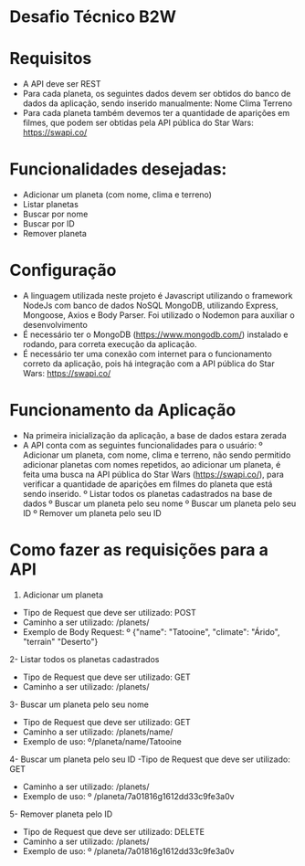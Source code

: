 # Desafio Técnico B2W

# Requisitos
- A API deve ser REST
- Para cada planeta, os seguintes dados devem ser obtidos do banco de dados da aplicação, sendo inserido manualmente:
Nome
Clima
Terreno
- Para cada planeta também devemos ter a quantidade de aparições em filmes, que podem ser obtidas pela API pública do Star Wars:  https://swapi.co/

# Funcionalidades desejadas: 

- Adicionar um planeta (com nome, clima e terreno)
- Listar planetas
- Buscar por nome
- Buscar por ID
- Remover planeta
 
# Configuração
- A linguagem utilizada neste projeto é Javascript utilizando o framework NodeJs com banco de dados NoSQL MongoDB, utilizando Express, Mongoose, Axios e Body Parser. Foi utilizado o Nodemon para auxiliar o desenvolvimento
- É necessário ter o MongoDB (https://www.mongodb.com/) instalado e rodando, para correta execução da aplicação.
- É necessário ter uma conexão com internet para o funcionamento correto da aplicação, pois há integração com a API pública do Star Wars: https://swapi.co/
 
# Funcionamento da Aplicação

- Na primeira inicialização da aplicação,  a base de dados estara zerada
- A API conta com as seguintes funcionalidades para o usuário:
º Adicionar um planeta, com nome, clima e terreno, não sendo permitido adicionar planetas com nomes repetidos, ao adicionar um planeta, é feita uma busca na API pública do Star Wars (https://swapi.co/), para verificar a quantidade de aparições em filmes do planeta que está sendo inserido.
º Listar todos os planetas cadastrados na base de dados
º Buscar um planeta pelo seu nome
º Buscar um planeta pelo seu ID
º Remover um planeta pelo seu ID
# Como fazer as requisições para a API

1. Adicionar um planeta
- Tipo de Request que deve ser utilizado: POST
- Caminho a ser utilizado: /planets/
- Exemplo de Body Request:
º {"name": "Tatooine", "climate": "Árido", "terrain" "Deserto"}

2- Listar todos os planetas cadastrados
- Tipo de Request que deve ser utilizado: GET
- Caminho a ser utilizado: /planets/

3- Buscar um planeta pelo seu nome
- Tipo de Request que deve ser utilizado: GET
- Caminho a ser utilizado: /planets/name/
- Exemplo de uso:
º/planeta/name/Tatooine

4- Buscar um planeta pelo seu ID
-Tipo de Request que deve ser utilizado: GET
- Caminho a ser utilizado: /planets/
- Exemplo de uso:
º /planeta/7a01816g1612dd33c9fe3a0v

5- Remover planeta pelo ID
- Tipo de Request que deve ser utilizado: DELETE
- Caminho a ser utilizado: /planets/
- Exemplo de uso:
º /planeta/7a01816g1612dd33c9fe3a0v

